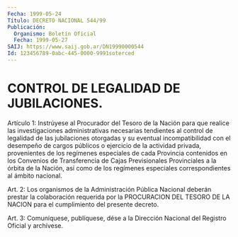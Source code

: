 ```yaml
---
Fecha: 1999-05-24
Título: DECRETO NACIONAL 544/99
Publicación:
  Organismo: Boletín Oficial
  Fecha: 1999-05-27
SAIJ: https://www.saij.gob.ar/DN19990000544
Id: 123456789-0abc-445-0000-9991soterced
---
```

# CONTROL DE LEGALIDAD DE JUBILACIONES.

<a id="1"></a>
Artículo 1: Instrúyese  al Procurador del Tesoro de la Nación para que  realice  las  investigaciones    administrativas    necesarias tendientes al control de legalidad de las jubilaciones otorgadas  y su  eventual incompatibilidad con el desempeño de cargos públicos o ejercicio  de  la  actividad privada, provenientes de los regímenes especiales  de  cada  Provincia  contenidos  en  los  Convenios  de Transferencia de Cajas Previsionales Provinciales a la órbita de la Nación, así como de los  regímenes  especiales  correspondientes al ámbito nacional.

<a id="2"></a>
Art.  2:  Los  organismos  de la Administración Pública  Nacional deberán prestar la colaboración  requerida  por  la PROCURACION DEL TESORO  DE  LA  NACION  para  el cumplimiento del presente  decreto.

<a id="3"></a>
Art. 3: Comuníquese, publíquese, dése a la Dirección Nacional del Registro Oficial y archívese.